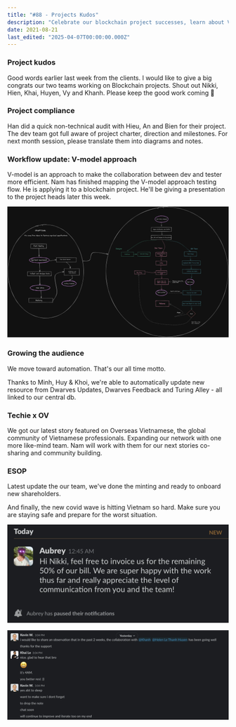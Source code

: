 ```yaml
---
title: "#88 - Projects Kudos"
description: "Celebrate our blockchain project successes, learn about V-model testing updates, automation growth, and team ESOP news while staying safe amid Vietnam's new COVID wave."
date: 2021-08-21
last_edited: "2025-04-07T00:00:00.000Z"
---
```


### Project kudos

Good words earlier last week from the clients. I would like to give a big congrats our two teams working on Blockchain projects. Shout out Nikki, Hien, Khai, Huyen, Vy and Khanh. Please keep the good work coming 🙌

### Project compliance

Han did a quick non-technical audit with Hieu, An and Bien for their project. The dev team got full aware of project charter, direction and milestones. For next month session, please translate them into diagrams and notes.

### Workflow update: V-model approach

V-model is an approach to make the collaboration between dev and tester more efficient. Nam has finished mapping the V-model approach testing flow. He is applying it to a blockchain project. He'll be giving a presentation to the project heads later this week.

![](assets/notion-image-1744006951453-oxjan.webp)

### Growing the audience

We move toward automation. That's our all time motto.

Thanks to Minh, Huy & Khoi, we're able to automatically update new resource from Dwarves Updates, Dwarves Feedback and Turing Alley - all linked to our central db.

### Techie x OV

We got our latest story featured on Overseas Vietnamese, the global community of Vietnamese professionals. Expanding our network with one more like-mind team. Nam will work with them for our next stories co-sharing and community building.

### ESOP

Latest update the our team, we've done the minting and ready to onboard new shareholders.

And finally, the new covid wave is hitting Vietnam so hard. Make sure you are staying safe and prepare for the worst situation.

![](assets/notion-image-1744006952060-5kgi7.webp)

![](assets/notion-image-1744006952422-dhoaa.webp)
